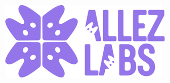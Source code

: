 ![AllezLabsLogo](https://raw.githubusercontent.com/Allez-xyz/public_assets/main/allezlabs_logo_14_06_1_purple.svg)
